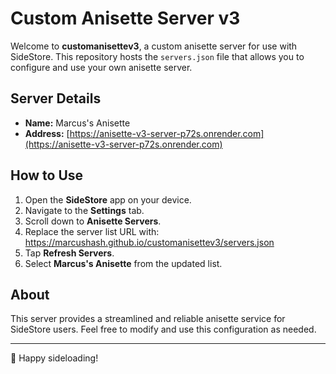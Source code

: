 # Custom Anisette Server v3

Welcome to **customanisettev3**, a custom anisette server for use with SideStore. This repository hosts the `servers.json` file that allows you to configure and use your own anisette server.

## Server Details

- **Name:** Marcus's Anisette
- **Address:** [https://anisette-v3-server-p72s.onrender.com](https://anisette-v3-server-p72s.onrender.com)

## How to Use

1. Open the **SideStore** app on your device.
2. Navigate to the **Settings** tab.
3. Scroll down to **Anisette Servers**.
4. Replace the server list URL with: https://marcushash.github.io/customanisettev3/servers.json
5. Tap **Refresh Servers**.
6. Select **Marcus's Anisette** from the updated list.

## About

This server provides a streamlined and reliable anisette service for SideStore users. Feel free to modify and use this configuration as needed.

---

🎉 Happy sideloading!
